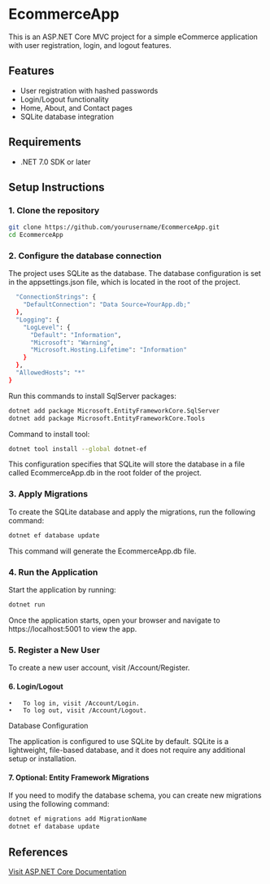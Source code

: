 # EcommerceApp

This is an ASP.NET Core MVC project for a simple eCommerce application with user registration, login, and logout features.

## Features

- User registration with hashed passwords
- Login/Logout functionality
- Home, About, and Contact pages
- SQLite database integration

## Requirements

- .NET 7.0 SDK or later

## Setup Instructions

### 1. Clone the repository

```bash
git clone https://github.com/yourusername/EcommerceApp.git
cd EcommerceApp
```

### 2. Configure the database connection

The project uses SQLite as the database. The database configuration is set in the appsettings.json file, which is located in the root of the project.

```bash {
  "ConnectionStrings": {
    "DefaultConnection": "Data Source=YourApp.db;"
  },
  "Logging": {
    "LogLevel": {
      "Default": "Information",
      "Microsoft": "Warning",
      "Microsoft.Hosting.Lifetime": "Information"
    }
  },
  "AllowedHosts": "*"
}
```

Run this commands to install SqlServer packages:
```bash
dotnet add package Microsoft.EntityFrameworkCore.SqlServer
dotnet add package Microsoft.EntityFrameworkCore.Tools
```

Command to install tool:
```bash
dotnet tool install --global dotnet-ef
```

This configuration specifies that SQLite will store the database in a file called EcommerceApp.db in the root folder of the project.

### 3. Apply Migrations

To create the SQLite database and apply the migrations, run the following command:

```bash
dotnet ef database update
```

This command will generate the EcommerceApp.db file.

### 4. Run the Application

Start the application by running:

```bash
dotnet run
```

Once the application starts, open your browser and navigate to https://localhost:5001 to view the app.

### 5. Register a New User

To create a new user account, visit /Account/Register.

#### 6. Login/Logout

	•	To log in, visit /Account/Login.
	•	To log out, visit /Account/Logout.

Database Configuration

The application is configured to use SQLite by default. SQLite is a lightweight, file-based database, and it does not require any additional setup or installation.

#### 7. Optional: Entity Framework Migrations

If you need to modify the database schema, you can create new migrations using the following command:

```bash
dotnet ef migrations add MigrationName
dotnet ef database update
```
## References

[Visit ASP.NET Core Documentation](https://learn.microsoft.com/en-us/aspnet/core/tutorials/first-mvc-app/working-with-sql?view=aspnetcore-8.0&tabs=visual-studio)